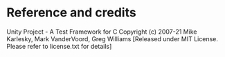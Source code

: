 # Reference and credits
 
Unity Project - A Test Framework for C
    Copyright (c) 2007-21 Mike Karlesky, Mark VanderVoord, Greg Williams
    [Released under MIT License. Please refer to license.txt for details]
